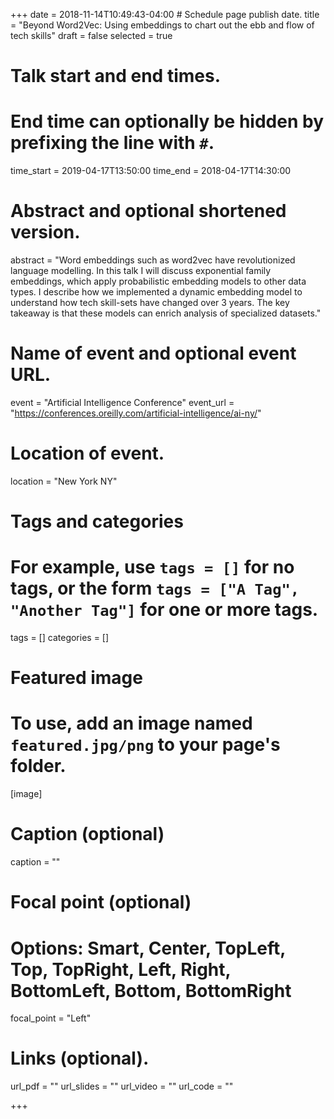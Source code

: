 +++
date = 2018-11-14T10:49:43-04:00 # Schedule page publish date.
title = "Beyond Word2Vec: Using embeddings to chart out the ebb and flow of tech skills"
draft = false
selected = true

# Talk start and end times.
#   End time can optionally be hidden by prefixing the line with `#`.
time_start = 2019-04-17T13:50:00
time_end = 2018-04-17T14:30:00

# Abstract and optional shortened version.
abstract = "Word embeddings such as word2vec have revolutionized language modelling. In this talk I will discuss exponential family embeddings, which apply probabilistic embedding models to other data types. I describe how we implemented a dynamic embedding model to understand how tech skill-sets have changed over 3 years. The key takeaway is that these models can enrich analysis of specialized datasets."

# Name of event and optional event URL.
event = "Artificial Intelligence Conference"
event_url = "https://conferences.oreilly.com/artificial-intelligence/ai-ny/"

# Location of event.
location = "New York NY"

# Tags and categories
# For example, use `tags = []` for no tags, or the form `tags = ["A Tag", "Another Tag"]` for one or more tags.
tags = []
categories = []

# Featured image
# To use, add an image named `featured.jpg/png` to your page's folder. 
[image]
  # Caption (optional)
  caption = ""

  # Focal point (optional)
  # Options: Smart, Center, TopLeft, Top, TopRight, Left, Right, BottomLeft, Bottom, BottomRight
  focal_point = "Left"
  
# Links (optional).
url_pdf = ""
url_slides = ""
url_video = ""
url_code = ""

+++



